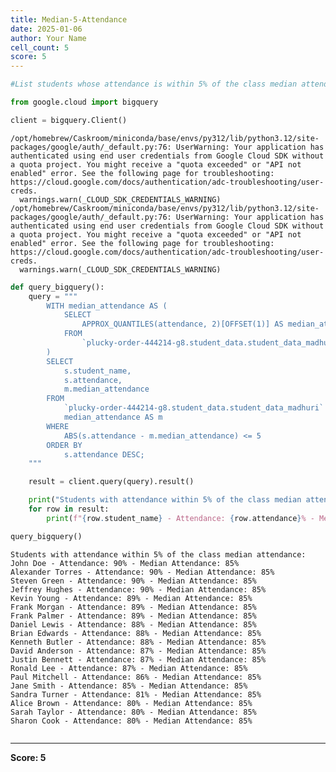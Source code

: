 ```yaml
---
title: Median-5-Attendance
date: 2025-01-06
author: Your Name
cell_count: 5
score: 5
---
```


```python
#List students whose attendance is within 5% of the class median attendance.
```


```python
from google.cloud import bigquery
```


```python
client = bigquery.Client()
```

    /opt/homebrew/Caskroom/miniconda/base/envs/py312/lib/python3.12/site-packages/google/auth/_default.py:76: UserWarning: Your application has authenticated using end user credentials from Google Cloud SDK without a quota project. You might receive a "quota exceeded" or "API not enabled" error. See the following page for troubleshooting: https://cloud.google.com/docs/authentication/adc-troubleshooting/user-creds. 
      warnings.warn(_CLOUD_SDK_CREDENTIALS_WARNING)
    /opt/homebrew/Caskroom/miniconda/base/envs/py312/lib/python3.12/site-packages/google/auth/_default.py:76: UserWarning: Your application has authenticated using end user credentials from Google Cloud SDK without a quota project. You might receive a "quota exceeded" or "API not enabled" error. See the following page for troubleshooting: https://cloud.google.com/docs/authentication/adc-troubleshooting/user-creds. 
      warnings.warn(_CLOUD_SDK_CREDENTIALS_WARNING)



```python
def query_bigquery():
    query = """
        WITH median_attendance AS (
            SELECT 
                APPROX_QUANTILES(attendance, 2)[OFFSET(1)] AS median_attendance
            FROM 
                `plucky-order-444214-g8.student_data.student_data_madhuri`
        )
        SELECT 
            s.student_name, 
            s.attendance, 
            m.median_attendance
        FROM 
            `plucky-order-444214-g8.student_data.student_data_madhuri` AS s, 
            median_attendance AS m
        WHERE 
            ABS(s.attendance - m.median_attendance) <= 5
        ORDER BY 
            s.attendance DESC;
    """

    result = client.query(query).result()

    print("Students with attendance within 5% of the class median attendance:")
    for row in result:
        print(f"{row.student_name} - Attendance: {row.attendance}% - Median Attendance: {row.median_attendance}%")

query_bigquery()

```

    Students with attendance within 5% of the class median attendance:
    John Doe - Attendance: 90% - Median Attendance: 85%
    Alexander Torres - Attendance: 90% - Median Attendance: 85%
    Steven Green - Attendance: 90% - Median Attendance: 85%
    Jeffrey Hughes - Attendance: 90% - Median Attendance: 85%
    Kevin Young - Attendance: 89% - Median Attendance: 85%
    Frank Morgan - Attendance: 89% - Median Attendance: 85%
    Frank Palmer - Attendance: 89% - Median Attendance: 85%
    Daniel Lewis - Attendance: 88% - Median Attendance: 85%
    Brian Edwards - Attendance: 88% - Median Attendance: 85%
    Kenneth Butler - Attendance: 88% - Median Attendance: 85%
    David Anderson - Attendance: 87% - Median Attendance: 85%
    Justin Bennett - Attendance: 87% - Median Attendance: 85%
    Ronald Lee - Attendance: 87% - Median Attendance: 85%
    Paul Mitchell - Attendance: 86% - Median Attendance: 85%
    Jane Smith - Attendance: 85% - Median Attendance: 85%
    Sandra Turner - Attendance: 81% - Median Attendance: 85%
    Alice Brown - Attendance: 80% - Median Attendance: 85%
    Sarah Taylor - Attendance: 80% - Median Attendance: 85%
    Sharon Cook - Attendance: 80% - Median Attendance: 85%



```python

```


---
**Score: 5**
